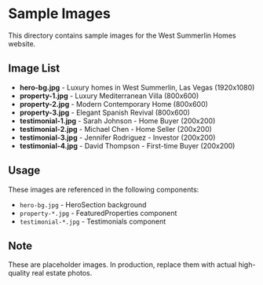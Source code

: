 # Sample Images

This directory contains sample images for the West Summerlin Homes website.

## Image List

- **hero-bg.jpg** - Luxury homes in West Summerlin, Las Vegas (1920x1080)
- **property-1.jpg** - Luxury Mediterranean Villa (800x600)
- **property-2.jpg** - Modern Contemporary Home (800x600)
- **property-3.jpg** - Elegant Spanish Revival (800x600)
- **testimonial-1.jpg** - Sarah Johnson - Home Buyer (200x200)
- **testimonial-2.jpg** - Michael Chen - Home Seller (200x200)
- **testimonial-3.jpg** - Jennifer Rodriguez - Investor (200x200)
- **testimonial-4.jpg** - David Thompson - First-time Buyer (200x200)

## Usage

These images are referenced in the following components:
- `hero-bg.jpg` - HeroSection background
- `property-*.jpg` - FeaturedProperties component
- `testimonial-*.jpg` - Testimonials component

## Note

These are placeholder images. In production, replace them with actual high-quality real estate photos.
